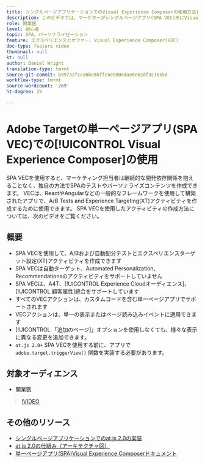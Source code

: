 ```yaml
---
title: シングルページアプリケーションでのVisual Experience Composerの使用方法(SPA VEC)
description: このビデオでは、マーケターがシングルページアプリ(SPA VEC)用にVisual Experience Composerを使用する方法を紹介します。 SPA VECを使用してアクティビティを作成する方法については、このビデオをご覧ください。
role: 開業医
level: 初心者
topic: SPA，パーソナライゼーション
feature: エクスペリエンスとオファー、Visual Experience Composer(VEC)
doc-type: feature video
thumbnail: null
kt: null
author: Daniel Wright
translation-type: tm+mt
source-git-commit: b89732fcca0be8bffc6e580e4ae0e62df3c3655d
workflow-type: tm+mt
source-wordcount: '269'
ht-degree: 1%

---
```



# Adobe Targetの単一ページアプリ(SPA VEC)での[!UICONTROL Visual Experience Composer]の使用

SPA VECを使用すると、マーケティング担当者は継続的な開発依存関係を抱えることなく、独自の方法でSPAのテストやパーソナライズコンテンツを作成できます。 VECは、ReactやAngularなどの一般的なフレームワークを使用して構築されたアプリで、A/B Tests and Experience Targeting(XT)アクティビティを作成するために使用できます。 SPA VECを使用したアクティビティの作成方法については、次のビデオをご覧ください。

## 概要

* SPA VECを使用して、A/Bおよび自動配分テストとエクスペリエンスターゲット設定(XT)アクティビティを作成できます
* SPA VECは自動ターゲット、Automated Personalization、Recommendationsのアクティビティをサポートしていません
* SPA VECは、A4T、[!UICONTROL Experience Cloudオーディエンス]、[!UICONTROL 顧客属性]統合をサポートしています
* すべてのVECアクションは、カスタムコードを含む単一ページアプリでサポートされます
* VECアクションは、単一の表示またはページ読み込みイベントに適用できます
* [!UICONTROL 「追加のページ]」オプションを使用しなくても、様々な表示に異なる変更を追加できます。
* `at.js 2.0+` SPA VECを使用する前に、アプリで `adobe.target.triggerView()` 関数を実装する必要があります。

## 対象オーディエンス

* 開業医

>[!VIDEO](https://video.tv.adobe.com/v/26249?quality=12)


## その他のリソース

* [シングルページアプリケーションでのat.js 2.0の実装](../implementation/implement-atjs-20-in-a-single-page-application.md)
* [at.js 2.0の仕組み（アーキテクチャ図）](../implementation/understanding-how-atjs-20-works.md)
* [単一ページアプリ(SPA)Visual Experience Composerドキュメント](https://docs.adobe.com/help/en/target/using/experiences/spa-visual-experience-composer.html)